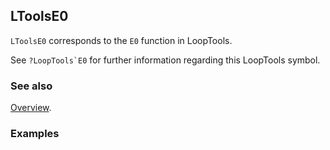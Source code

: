 ## LToolsE0

`LToolsE0` corresponds to the `E0` function in LoopTools.

See ``?LoopTools`E0`` for further information regarding this LoopTools symbol.

### See also

[Overview](Extra/FeynHelpers.md).

### Examples